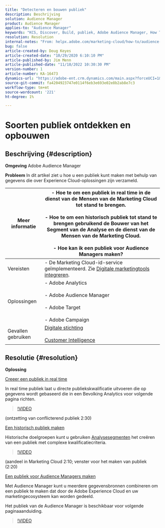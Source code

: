 ```yaml
---
title: "Detecteren en bouwen publiek"
description: Beschrijving
solution: Audience Manager
product: Audience Manager
applies-to: "Audience Manager"
keywords: "KCS, Discover, Build, publiek, Adobe Audience Manager, How To"
resolution: Resolution
internal-notes: "From: helpx.adobe.com/marketing-cloud/how-to/audience-discovery.html"
bug: false
article-created-by: Doug Keyes
article-created-date: "10/29/2020 6:10:10 PM"
article-published-by: Jim Menn
article-published-date: "11/18/2022 10:30:30 PM"
version-number: 1
article-number: KA-16473
dynamics-url: "https://adobe-ent.crm.dynamics.com/main.aspx?forceUCI=1&pagetype=entityrecord&etn=knowledgearticle&id=279bbdfa-111a-eb11-a813-000d3a5937f3"
source-git-commit: fa4204923747e0114f6eb3e693e02e8b2ab8e7c3
workflow-type: tm+mt
source-wordcount: '221'
ht-degree: 1%

---
```


# Soorten publiek ontdekken en opbouwen

## Beschrijving {#description}


<b>Omgeving</b>
Adobe Audience Manager

<b>Probleem</b>
In dit artikel ziet u hoe u een publiek kunt maken met behulp van gegevens die over Experience Cloud-oplossingen zijn verzameld.


| Meer informatie | - Hoe te om een publiek in real time in de dienst van de Mensen van de Marketing Cloud tot stand te brengen.<br><br>- Hoe te om een historisch publiek tot stand te brengen gebruikend de Bouwer van het Segment van de Analyse en de dienst van de Mensen van de Marketing Cloud.<br><br>- Hoe kan ik een publiek voor Audience Managers maken? |
| --- | --- |
| Vereisten | - De Marketing Cloud-id-service geïmplementeerd. Zie [Digitale marketingtools integreren](https://helpx.adobe.com/marketing-cloud/how-to/tool-integration.html). |
| Oplossingen | - Adobe Analytics<br><br>- Adobe Audience Manager<br><br>- Adobe Target<br><br>- Adobe Campaign |
| Gevallen gebruiken | [Digitale stichting](https://helpx.adobe.com/marketing-cloud/how-to/digital-foundation.html)<br><br>[Customer Intelligence](https://helpx.adobe.com/marketing-cloud/how-to/customer-intelligence.html) |





## Resolutie {#resolution}


<b>Oplossing</b>

<u>Creeer een publiek in real time</u>

In real time publiek laat u directe publiekskwalificatie uitvoeren die op gegevens wordt gebaseerd die in een Bevolking Analytics voor volgende pagina richten.




>[!VIDEO](https://video.tv.adobe.com/v/17804t1/)



(ontzetting van conflicterend publiek 2:30)



<u>Een historisch publiek maken</u>

Historische doelgroepen kunt u gebruiken [Analysesegmenten](https://marketing.adobe.com/resources/help/en_US/analytics/segment/) het creëren van een publiek met complexe kwalificatiecriteria.




>[!VIDEO](https://video.tv.adobe.com/v/17805/)



(aandeel in Marketing Cloud 2:10; venster voor het maken van publiek (2:20)

<u>Een publiek voor Audience Managers maken</u>

Met Audience Manager kunt u meerdere gegevensbronnen combineren om een publiek te maken dat door de Adobe Experience Cloud en uw marketingecosysteem kan worden gedeeld.

Het publiek van de Audience Manager is beschikbaar voor volgende paginaaanduiding.




>[!VIDEO](https://video.tv.adobe.com/v/18113t1/)


